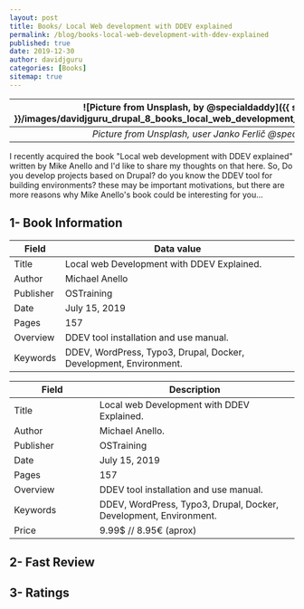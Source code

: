 ```yaml
---
layout: post
title: Books/ Local Web development with DDEV explained
permalink: /blog/books-local-web-development-with-ddev-explained
published: true
date: 2019-12-30
author: davidjguru
categories: [Books]
sitemap: true
---
```

| ![Picture from Unsplash, by @specialdaddy]({{ site.baseurl }}/images/davidjguru_drupal_8_books_local_web_development_with_ddev_explained.png) |
|:--:|
| *Picture from Unsplash, user Janko Ferlič @specialdaddy* |

I recently acquired the book "Local web development with DDEV explained" written by Mike Anello  and I'd like to share my thoughts on that here.
So, Do you develop projects based on Drupal? do you know the DDEV tool for building environments? these may be important motivations, but there are more reasons why Mike Anello's book could be interesting for you...
<!--more-->

## 1- Book Information

| Field     | Data value                                                        |
| ----------| ----------------------------------------------------------------- |
| Title     | Local web Development with DDEV Explained.                        |
| Author    | Michael Anello                                                    |
| Publisher | OSTraining                                                        |
| Date      | July 15, 2019                                                     |
| Pages     | 157                                                               |
| Overview  | DDEV tool installation and use manual.                            |
| Keywords  | DDEV, WordPress, Typo3, Drupal, Docker, Development, Environment. |


<table>
  <colgroup>
    <col width="30%" />
    <col width="70%" />
  </colgroup>
  <thead>
    <tr class="header_books_table">
      <th>Field</th>
      <th>Description</th>
    </tr>
  </thead>
  <tbody>
    <tr>
      <td markdown="span">Title</td>
      <td markdown="span">Local web Development with DDEV Explained.</td>
    </tr>
    <tr>
      <td markdown="span">Author</td>
      <td markdown="span">Michael Anello.</td>
    </tr>
    <tr>
      <td markdown="span">Publisher</td>
      <td markdown="span">OSTraining</td>
    </tr>
    <tr>
      <td markdown="span">Date</td>
      <td markdown="span">July 15, 2019</td>
    </tr>
    <tr>
      <td markdown="span">Pages</td>
      <td markdown="span">157</td>
    </tr>
    <tr>
      <td markdown="span">Overview</td>
      <td markdown="span">DDEV tool installation and use manual.</td>
    </tr>
    <tr>
      <td markdown="span">Keywords</td>
      <td markdown="span">DDEV, WordPress, Typo3, Drupal, Docker, Development, Environment.</td>
    </tr>
    <tr>
      <td markdown="span">Price</td>
      <td markdown="span">9.99$ // 8.95€ (aprox)</td>
    </tr>
    </tbody>
</table>

## 2- Fast Review

## 3- Ratings

